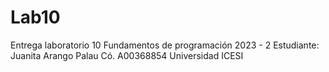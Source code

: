 # Lab10
Entrega laboratorio 10 
Fundamentos de programación 2023 - 2
Estudiante: Juanita Arango Palau
Có. A00368854
Universidad ICESI
